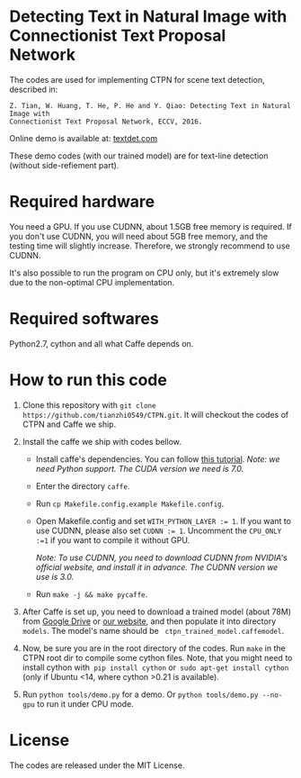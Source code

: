 # Detecting Text in Natural Image with Connectionist Text Proposal Network
The codes are used for implementing CTPN for scene text detection, described in: 

    Z. Tian, W. Huang, T. He, P. He and Y. Qiao: Detecting Text in Natural Image with
    Connectionist Text Proposal Network, ECCV, 2016.

Online demo is available at: [textdet.com](http://textdet.com)

These demo codes (with our trained model) are for text-line detection (without 
side-refiement part).

# Required hardware
You need a GPU. If you use CUDNN, about 1.5GB free memory is required. If you don't use CUDNN, you will need about 5GB free memory, and the testing time will slightly increase. Therefore, we strongly recommend to use CUDNN.

It's also possible to run the program on CPU only, but it's extremely slow due to the non-optimal CPU implementation.
# Required softwares
Python2.7, cython and all what Caffe depends on.

# How to run this code

1. Clone this repository with `git clone https://github.com/tianzhi0549/CTPN.git`. It will checkout the codes of CTPN and Caffe we ship.

2. Install the caffe we ship with codes bellow.
    * Install caffe's dependencies. You can follow [this tutorial](http://caffe.berkeleyvision.org/installation.html). *Note: we need Python support. The CUDA version we need is 7.0.*
    * Enter the directory `caffe`.
    * Run `cp Makefile.config.example Makefile.config`.
    * Open Makefile.config and set `WITH_PYTHON_LAYER := 1`. If you want to use CUDNN, please also set `CUDNN := 1`. Uncomment the `CPU_ONLY :=1` if you want to compile it without GPU.

      *Note: To use CUDNN, you need to download CUDNN from NVIDIA's official website, and install it in advance. The CUDNN version we use is 3.0.*
    * Run `make -j && make pycaffe`.

3. After Caffe is set up, you need to download a trained model (about 78M) from [Google Drive](https://drive.google.com/open?id=0B7c5Ix-XO7hqQWtKQ0lxTko4ZGs) or [our website](http://textdet.com/downloads/ctpn_trained_model.caffemodel), and then populate it into directory `models`. The model's name should be ` ctpn_trained_model.caffemodel`.

4. Now, be sure you are in the root directory of the codes. Run ```make``` in the CTPN root dir to compile some cython files.
Note, that you might need to install cython with```
pip install cython```
or```
sudo apt-get install cython``` (only if Ubuntu <14, where cython >0.21 is available).

5. Run `python tools/demo.py` for a demo. Or `python tools/demo.py --no-gpu` to run it under CPU mode.

# License
The codes are released under the MIT License.
